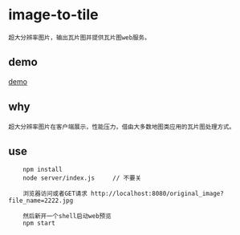 # image-to-tile
	超大分辨率图片，输出瓦片图并提供瓦片图web服务。

## demo
  [demo](https://zhuguibiao.github.io/image-to-tile/)

## why
	超大分辨率图片在客户端展示，性能压力，借由大多数地图类应用的瓦片图处理方式。

## use
```shell
	npm install 
	node server/index.js 	 // 不要关

	浏览器访问或者GET请求 http://localhost:8080/original_image?file_name=2222.jpg

	然后新开一个shell启动web预览
	npm start
```
